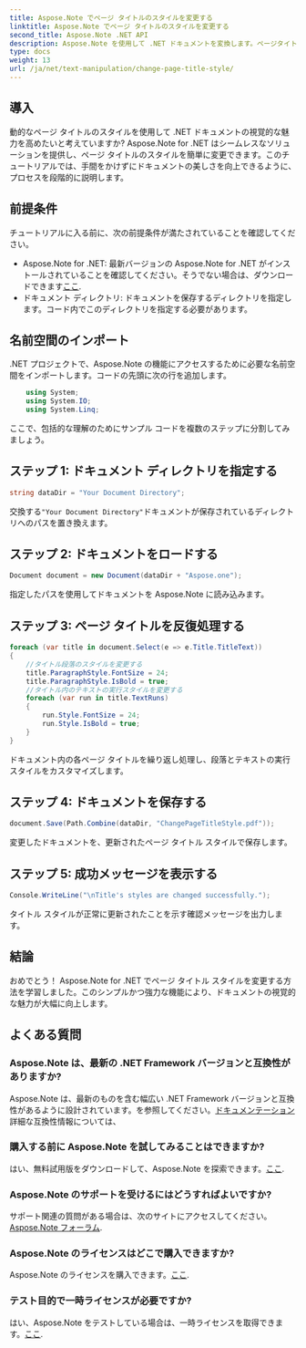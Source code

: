 ```yaml
---
title: Aspose.Note でページ タイトルのスタイルを変更する
linktitle: Aspose.Note でページ タイトルのスタイルを変更する
second_title: Aspose.Note .NET API
description: Aspose.Note を使用して .NET ドキュメントを変換します。ページタイトルのスタイルを簡単に変更する方法を学びましょう。いくつかの簡単な手順で美しさを高めます。
type: docs
weight: 13
url: /ja/net/text-manipulation/change-page-title-style/
---
```

## 導入
動的なページ タイトルのスタイルを使用して .NET ドキュメントの視覚的な魅力を高めたいと考えていますか? Aspose.Note for .NET はシームレスなソリューションを提供し、ページ タイトルのスタイルを簡単に変更できます。このチュートリアルでは、手間をかけずにドキュメントの美しさを向上できるように、プロセスを段階的に説明します。
## 前提条件
チュートリアルに入る前に、次の前提条件が満たされていることを確認してください。
-  Aspose.Note for .NET: 最新バージョンの Aspose.Note for .NET がインストールされていることを確認してください。そうでない場合は、ダウンロードできます[ここ](https://releases.aspose.com/note/net/).
- ドキュメント ディレクトリ: ドキュメントを保存するディレクトリを指定します。コード内でこのディレクトリを指定する必要があります。
## 名前空間のインポート
.NET プロジェクトで、Aspose.Note の機能にアクセスするために必要な名前空間をインポートします。コードの先頭に次の行を追加します。
```csharp
    using System;
    using System.IO;
    using System.Linq;
```
ここで、包括的な理解のためにサンプル コードを複数のステップに分割してみましょう。
## ステップ 1: ドキュメント ディレクトリを指定する
```csharp
string dataDir = "Your Document Directory";
```
交換する`"Your Document Directory"`ドキュメントが保存されているディレクトリへのパスを置き換えます。
## ステップ 2: ドキュメントをロードする
```csharp
Document document = new Document(dataDir + "Aspose.one");
```
指定したパスを使用してドキュメントを Aspose.Note に読み込みます。
## ステップ 3: ページ タイトルを反復処理する
```csharp
foreach (var title in document.Select(e => e.Title.TitleText))
{
    //タイトル段落のスタイルを変更する
    title.ParagraphStyle.FontSize = 24;
    title.ParagraphStyle.IsBold = true;
    //タイトル内のテキストの実行スタイルを変更する
    foreach (var run in title.TextRuns)
    {
        run.Style.FontSize = 24;
        run.Style.IsBold = true;
    }
}
```
ドキュメント内の各ページ タイトルを繰り返し処理し、段落とテキストの実行スタイルをカスタマイズします。
## ステップ 4: ドキュメントを保存する
```csharp
document.Save(Path.Combine(dataDir, "ChangePageTitleStyle.pdf"));
```
変更したドキュメントを、更新されたページ タイトル スタイルで保存します。
## ステップ 5: 成功メッセージを表示する
```csharp
Console.WriteLine("\nTitle's styles are changed successfully.");
```
タイトル スタイルが正常に更新されたことを示す確認メッセージを出力します。
## 結論
おめでとう！ Aspose.Note for .NET でページ タイトル スタイルを変更する方法を学習しました。このシンプルかつ強力な機能により、ドキュメントの視覚的な魅力が大幅に向上します。
## よくある質問
### Aspose.Note は、最新の .NET Framework バージョンと互換性がありますか?
 Aspose.Note は、最新のものを含む幅広い .NET Framework バージョンと互換性があるように設計されています。を参照してください。[ドキュメンテーション](https://reference.aspose.com/note/net/)詳細な互換性情報については、
### 購入する前に Aspose.Note を試してみることはできますか?
はい、無料試用版をダウンロードして、Aspose.Note を探索できます。[ここ](https://releases.aspose.com/).
### Aspose.Note のサポートを受けるにはどうすればよいですか?
サポート関連の質問がある場合は、次のサイトにアクセスしてください。[Aspose.Note フォーラム](https://forum.aspose.com/c/note/28).
### Aspose.Note のライセンスはどこで購入できますか?
 Aspose.Note のライセンスを購入できます。[ここ](https://purchase.aspose.com/buy).
### テスト目的で一時ライセンスが必要ですか?
はい、Aspose.Note をテストしている場合は、一時ライセンスを取得できます。[ここ](https://purchase.aspose.com/temporary-license/).